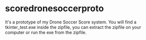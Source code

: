 # scoredronesoccerproto
It's a prototype of my Drone Soccer Score system.
You will find a tkinter_test.exe inside the zipfile, you can extract the zipfile on your computer or run the exe from the zipfile.
